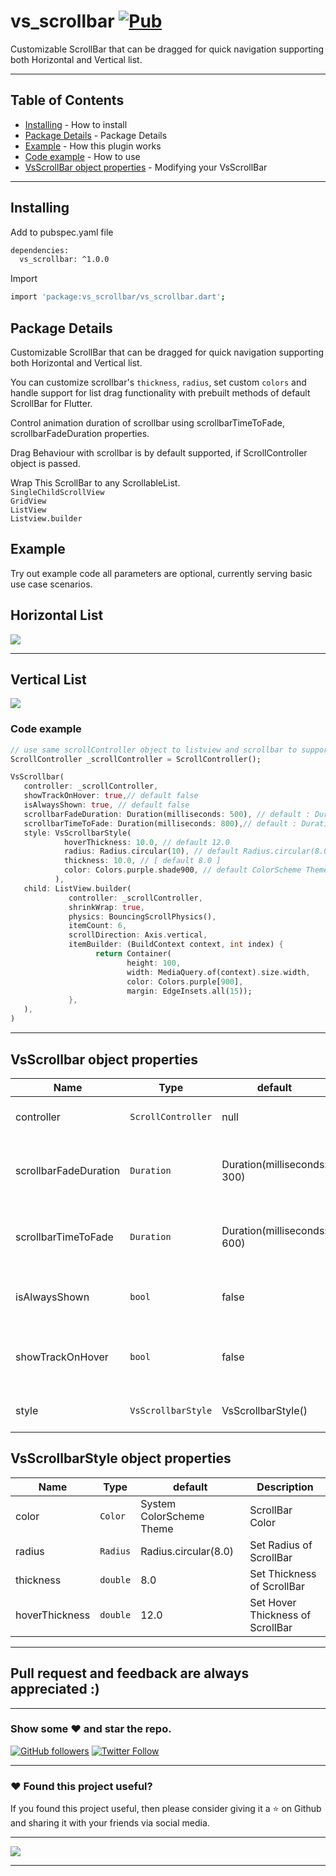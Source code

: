 # vs_scrollbar  [![Pub](https://img.shields.io/pub/v/vs_scrollbar.svg)](https://pub.dartlang.org/packages/vs_scrollbar)

Customizable ScrollBar that can be dragged for quick navigation supporting both Horizontal and Vertical list.

---

## Table of Contents

- [Installing](#installing) - How to install
- [Package Details](package-details) - Package Details
- [Example](#example) - How this plugin works
- [Code example](#code-example) - How to use
- [VsScrollBar object properties](#vsscrollbar-object-properties) - Modifying your VsScrollBar

---

## Installing

Add to pubspec.yaml file

```sh
dependencies:
  vs_scrollbar: ^1.0.0
```

Import

```sh
import 'package:vs_scrollbar/vs_scrollbar.dart';
```

## Package Details

Customizable ScrollBar that can be dragged for quick navigation supporting both Horizontal and Vertical list.

You can customize scrollbar's ```thickness```, ```radius```, set custom ```colors``` and handle support for list drag functionality with prebuilt methods of default ScrollBar for Flutter.

Control animation duration of scrollbar using scrollbarTimeToFade, scrollbarFadeDuration properties.

Drag Behaviour with scrollbar is by default supported, if ScrollController object is passed.

Wrap This ScrollBar to any ScrollableList.  
```SingleChildScrollView```  
```GridView```  
```ListView```  
```Listview.builder```

## Example 
Try out example code all parameters are optional, currently serving basic use case scenarios.

## Horizontal List

![](https://github.com/VickySalunkhe/vs_scrollbar/blob/main/example/assets/horizontal.webp)

---

## Vertical List
![](https://github.com/VickySalunkhe/vs_scrollbar/blob/main/example/assets/vertical.webp)

### Code example

```dart
// use same scrollController object to listview and scrollbar to support drag functionality
ScrollController _scrollController = ScrollController();

VsScrollbar(
   controller: _scrollController,
   showTrackOnHover: true,// default false
   isAlwaysShown: true, // default false
   scrollbarFadeDuration: Duration(milliseconds: 500), // default : Duration(milliseconds: 300)
   scrollbarTimeToFade: Duration(milliseconds: 800),// default : Duration(milliseconds: 600)
   style: VsScrollbarStyle(
            hoverThickness: 10.0, // default 12.0
            radius: Radius.circular(10), // default Radius.circular(8.0)
            thickness: 10.0, // [ default 8.0 ]
            color: Colors.purple.shade900, // default ColorScheme Theme
          ),
   child: ListView.builder(
             controller: _scrollController, 
             shrinkWrap: true,
             physics: BouncingScrollPhysics(),
             itemCount: 6,
             scrollDirection: Axis.vertical,
             itemBuilder: (BuildContext context, int index) {
                   return Container(
                          height: 100,
                          width: MediaQuery.of(context).size.width,
                          color: Colors.purple[900],
                          margin: EdgeInsets.all(15));
             },
   ),
)
```
---


## VsScrollbar object properties

| Name                    | Type                | default                               | Description                                                                  |
| ----------------------- | ------------------- | ------------------------------------- | ---------------------------------------------------------------------------- |
| controller              | `ScrollController`  | null                                  | Controller for Scrollbar                                                     |
| scrollbarFadeDuration   | `Duration`          | Duration(milliseconds: 300)           | Sets scrollbar fade animation duration                                       |
| scrollbarTimeToFade     | `Duration`          | Duration(milliseconds: 600)           | Fades scrollbar after certain duration                                       |
| isAlwaysShown           | `bool`              | false                                 | controls visibility of scrollbar when ideal                                  |
| showTrackOnHover        | `bool`              | false                                 | controls visibility of scrollbar while hovering                              |
| style                   | `VsScrollbarStyle`  | VsScrollbarStyle()                    | Style Class for VsScrollBar                                                  |


## VsScrollbarStyle object properties

| Name                    | Type                | default                               | Description                                                                  |
| ----------------------- | ------------------- | ------------------------------------- | ---------------------------------------------------------------------------- |
| color                   | `Color`             | System ColorScheme Theme              | ScrollBar Color                                                              |
| radius                  | `Radius`            | Radius.circular(8.0)                  | Set Radius of ScrollBar                                                      |
| thickness               | `double`            | 8.0                                   | Set Thickness of ScrollBar                                                   |
| hoverThickness          | `double`            | 12.0                                  | Set Hover Thickness of ScrollBar                                             |

---

## Pull request and feedback are always appreciated :)

---

### Show some :heart: and star the repo.

[![GitHub followers](https://img.shields.io/github/followers/VickySalunkhe.svg?style=social&label=Follow)](https://github.com/VickySalunkhe)
[![Twitter Follow](https://img.shields.io/twitter/follow/VickySalunkhe.svg?style=social)](https://twitter.com/vickysalunkhe01)

---

### :heart: Found this project useful?

If you found this project useful, then please consider giving it a :star: on Github and sharing it with your friends via social media.

---

<a href="https://www.buymeacoffee.com/VickySalunkhe" target="_blank"><img src="https://img.buymeacoffee.com/button-api/?text=Buy me a coffee&emoji=&slug=VickySalunkhe&button_colour=5F7FFF&font_colour=ffffff&font_family=Cookie&outline_colour=000000&coffee_colour=FFDD00"></a>

---


